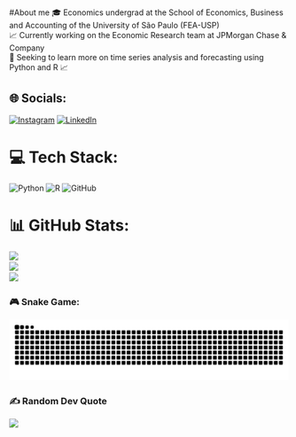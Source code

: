 #About me 
🎓 Economics undergrad at the School of Economics, Business and Accounting of the University of São Paulo (FEA-USP) <br> 📈 Currently working on the Economic Research team at JPMorgan Chase & Company <br>📘 Seeking to learn more on time series analysis and forecasting using Python and R 📈<br>


## 🌐 Socials:
[![Instagram](https://img.shields.io/badge/Instagram-%23E4405F.svg?logo=Instagram&logoColor=white)](https://instagram.com/enrico.bisordi) [![LinkedIn](https://img.shields.io/badge/LinkedIn-%230077B5.svg?logo=linkedin&logoColor=white)](https://www.linkedin.com/in/enrico-exel-bisordi-298a2929a/)

# 💻 Tech Stack:
![Python](https://img.shields.io/badge/python-3670A0?style=for-the-badge&logo=python&logoColor=ffdd54) ![R](https://img.shields.io/badge/r-%23276DC3.svg?style=for-the-badge&logo=r&logoColor=white) ![GitHub](https://img.shields.io/badge/github-%23121011.svg?style=for-the-badge&logo=github&logoColor=white)

# 📊 GitHub Stats:
![](https://github-readme-stats.vercel.app/api?username=enricobisordi&theme=dark&hide_border=false&include_all_commits=true&count_private=true)<br/>
![](https://github-readme-streak-stats.herokuapp.com/?user=enricobisordi&theme=dark&hide_border=false)<br/>
![](https://github-readme-stats.vercel.app/api/top-langs/?username=enricobisordi&theme=dark&hide_border=false&include_all_commits=true&count_private=true&layout=compact)

### 🎮 Snake Game:
![snake gif](https://github.com/GvFreitas1/GvFreitas1/blob/output/snake_gif_github.svg)

### ✍️ Random Dev Quote
![](https://quotes-github-readme.vercel.app/api?type=horizontal&theme=radical)

<!-- Proudly created with GPRM ( https://gprm.itsvg.in ) -->

